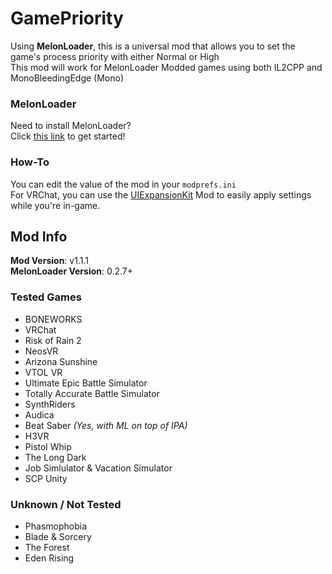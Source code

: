# GamePriority
Using **MelonLoader**, this is a universal mod that allows you to set the game's process priority with either Normal or High<br>
This mod will work for MelonLoader Modded games using both IL2CPP and MonoBleedingEdge (Mono)

### MelonLoader
Need to install MelonLoader?<br>
Click [this link](https://melonwiki.xyz/) to get started!

### How-To
You can edit the value of the mod in your `modprefs.ini`<br>
For VRChat, you can use the [UIExpansionKit](https://github.com/knah/VRCMods) Mod to easily apply settings while you're in-game.

## Mod Info
**Mod Version**: v1.1.1<br>
**MelonLoader Version**: 0.2.7+

### Tested Games
- BONEWORKS
- VRChat
- Risk of Rain 2
- NeosVR
- Arizona Sunshine
- VTOL VR
- Ultimate Epic Battle Simulator
- Totally Accurate Battle Simulator
- SynthRiders
- Audica
- Beat Saber _(Yes, with ML on top of IPA)_
- H3VR
- Pistol Whip
- The Long Dark
- Job Simlulator & Vacation Simulator
- SCP Unity

### Unknown / Not Tested
- Phasmophobia
- Blade & Sorcery
- The Forest
- Eden Rising
